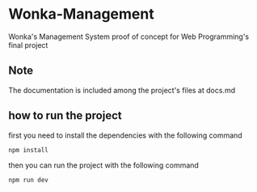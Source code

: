 # Wonka-Management

Wonka's Management System proof of concept for Web Programming's final project

## Note

The documentation is included among the project's files at docs.md

## how to run the project

first you need to install the dependencies with the following command

```bash
npm install
```

then you can run the project with the following command

```bash
npm run dev
```
